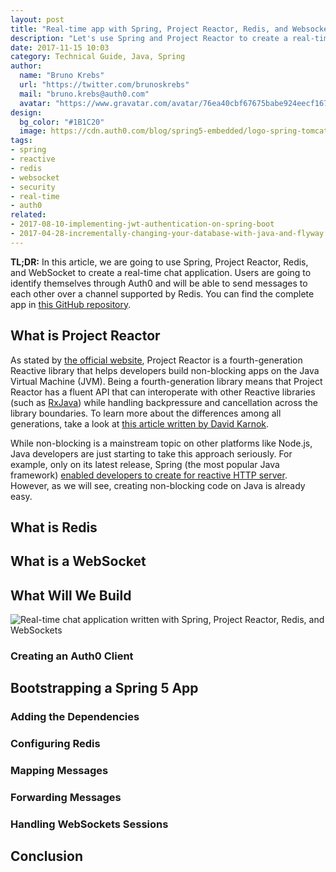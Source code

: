 ```yaml
---
layout: post
title: "Real-time app with Spring, Project Reactor, Redis, and Websockets"
description: "Let's use Spring and Project Reactor to create a real-time chat application."
date: 2017-11-15 10:03
category: Technical Guide, Java, Spring
author:
  name: "Bruno Krebs"
  url: "https://twitter.com/brunoskrebs"
  mail: "bruno.krebs@auth0.com"
  avatar: "https://www.gravatar.com/avatar/76ea40cbf67675babe924eecf167b9b8?s=60"
design:
  bg_color: "#1B1C20"
  image: https://cdn.auth0.com/blog/spring5-embedded/logo-spring-tomcat-gradle.png
tags:
- spring
- reactive
- redis
- websocket
- security
- real-time
- auth0
related:
- 2017-08-10-implementing-jwt-authentication-on-spring-boot
- 2017-04-28-incrementally-changing-your-database-with-java-and-flyway
---
```


**TL;DR:** In this article, we are going to use Spring, Project Reactor, Redis, and WebSocket to create a real-time chat application. Users are going to identify themselves through Auth0 and will be able to send messages to each other over a channel supported by Redis. You can find the complete app in [this GitHub repository](https://github.com/auth0-blog/spring-reactive-websocket).

## What is Project Reactor

As stated by [the official website](https://projectreactor.io/), Project Reactor is a fourth-generation Reactive library that helps developers build non-blocking apps on the Java Virtual Machine (JVM). Being a fourth-generation library means that Project Reactor has a fluent API that can interoperate with other Reactive libraries (such as [RxJava](https://github.com/ReactiveX/RxJava)) while handling backpressure and cancellation across the library boundaries. To learn more about the differences among all generations, take a look at [this article written by David Karnok](https://akarnokd.blogspot.com.br/2016/03/operator-fusion-part-1.html).

While non-blocking is a mainstream topic on other platforms like Node.js, Java developers are just starting to take this approach seriously. For example, only on its latest release, Spring (the most popular Java framework) [enabled developers to create for reactive HTTP  server](https://docs.spring.io/spring/docs/current/spring-framework-reference/web-reactive.html). However, as we will see, creating non-blocking code on Java is already easy.

## What is Redis

## What is a WebSocket

## What Will We Build

![Real-time chat application written with Spring, Project Reactor, Redis, and WebSockets](https://cdn.auth0.com/blog/spring-reactive/real-time-chap.png)

### Creating an Auth0 Client

## Bootstrapping a Spring 5 App

### Adding the Dependencies

### Configuring Redis

### Mapping Messages

### Forwarding Messages

### Handling WebSockets Sessions

## Conclusion
